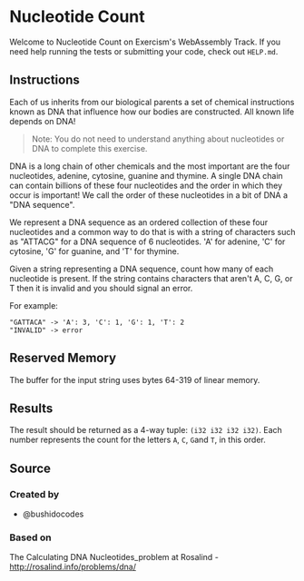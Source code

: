 # Nucleotide Count

Welcome to Nucleotide Count on Exercism's WebAssembly Track.
If you need help running the tests or submitting your code, check out `HELP.md`.

## Instructions

Each of us inherits from our biological parents a set of chemical instructions known as DNA that influence how our bodies are constructed. All known life depends on DNA!

> Note: You do not need to understand anything about nucleotides or DNA to complete this exercise.

DNA is a long chain of other chemicals and the most important are the four nucleotides, adenine, cytosine, guanine and thymine. A single DNA chain can contain billions of these four nucleotides and the order in which they occur is important!
We call the order of these nucleotides in a bit of DNA a "DNA sequence".

We represent a DNA sequence as an ordered collection of these four nucleotides and a common way to do that is with a string of characters such as "ATTACG" for a DNA sequence of 6 nucleotides.
'A' for adenine, 'C' for cytosine, 'G' for guanine, and 'T' for thymine.

Given a string representing a DNA sequence, count how many of each nucleotide is present.
If the string contains characters that aren't A, C, G, or T then it is invalid and you should signal an error.

For example:

```
"GATTACA" -> 'A': 3, 'C': 1, 'G': 1, 'T': 2
"INVALID" -> error
```

## Reserved Memory

The buffer for the input string uses bytes 64-319 of linear memory.

## Results

The result should be returned as a 4-way tuple: `(i32 i32 i32 i32)`. Each number represents the count for the letters `A`, `C`, `G`and `T`, in this order.

## Source

### Created by

- @bushidocodes

### Based on

The Calculating DNA Nucleotides_problem at Rosalind - http://rosalind.info/problems/dna/